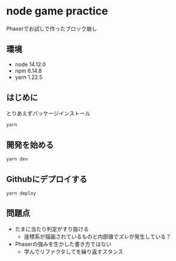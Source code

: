 # node game practice

Phaserでお試しで作ったブロック崩し

## 環境

- node 14.12.0
- npm 6.14.8
- yarn 1.22.5

## はじめに

とりあえずパッケージインストール

```bash
yarn
```

## 開発を始める

```
yarn dev
```

## Githubにデプロイする

```
yarn deploy
```

## 問題点

- たまに当たり判定がすり抜ける
  - 座標系が描画されているものと内部値でズレが発生している？
- Phaserの強みを生かした書き方ではない
  - 学んでリファクタしてを繰り返すスタンス

